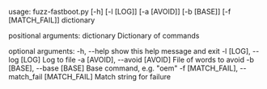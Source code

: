 usage: fuzz-fastboot.py [-h] [-l [LOG]] [-a [AVOID]] [-b [BASE]] [-f [MATCH_FAIL]] dictionary

positional arguments:
  dictionary            Dictionary of commands

optional arguments:
  -h, --help            show this help message and exit
  -l [LOG], --log [LOG]
                        Log to file
  -a [AVOID], --avoid [AVOID]
                        File of words to avoid
  -b [BASE], --base [BASE]
                        Base command, e.g. "oem"
  -f [MATCH_FAIL], --match_fail [MATCH_FAIL]
                        Match string for failure

